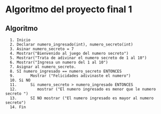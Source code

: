 # Algoritmo del proyecto final 1
## Algoritmo
      1. Inicio
      2. Declarar numero_ingresado(int), numero_secreto(int)
      3. Asinar numero_secreto = 7
      4. Mostrar("Bienvenido al juego del numero secreto")
      5. Mostrar("Trata de adivinar el numero secreto de 1 al 10")
      6. Mostrar("Ingresa un numero del 1 al 10")
      7. Asignar al numero_secreto.
      8. SI numero_ingresado == numero_secreto ENTONCES
      9.       Mostrar ("Felicidades adivinaste el numero")
      10. Si NO 
      11.      Si numero_secreto > numero_ingresado ENTONCES
      12.         mostrar ("El numero ingresado es menor que le numero secreto ")
      13.      SI NO mostrar ("El numero ingresado es mayor al numero secreto")
      14. Fin

